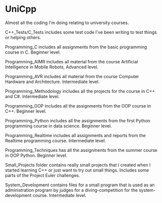 # UniCpp
Almost all the coding I'm doing relating to university courses.

C++_Tests/C_Tests includes some test code I've been writing to test things or helping others.

Programming_C includes all assignments from the basic programming course in C. Beginner level.

Programming_AIMR includes all material from the course Artificial Intelligence in Mobile Robots, Advanced level.

Programming_AVR includes all material from the course Computer Hardware and Architecture. Intermediate level.

Programming_Methodology includes all the projects for the course in C++ and C#. Intermediate level.

Programming_OOP includes all the assignments from the OOP course in C++. Beginner level.

Programming_Python includes all the assignments from the first Python programming course in data science. Beginner level.

Programming_Realtime includes all assignments and reports from the Realtime programming course. Intermediate level.

Programming_Techniques has all the assignments from the summer course in OOP Python. Beginner level.

Small_Projects folder contains really small projects that I created when I started learning C++ or just want to try out small things. Includes some parts of the Project Euler challenges.

System_Development contains files for a small program that is used as an administration program by judges for a diving-competition for the system-development course. Intermediate level.
